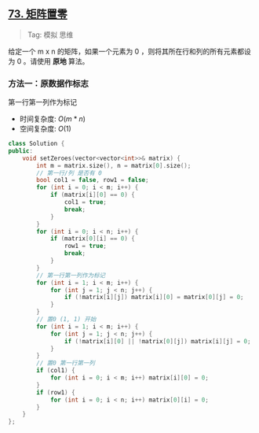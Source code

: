 ## [73. 矩阵置零](https://leetcode-cn.com/problems/set-matrix-zeroes/)

> Tag: 模拟 思维

给定一个 m x n 的矩阵，如果一个元素为 0 ，则将其所在行和列的所有元素都设为 0 。请使用 **原地** 算法。

### 方法一：原数据作标志

第一行第一列作为标记

* 时间复杂度: ${O(m*n)}$
* 空间复杂度: ${O(1)}$
```cpp
class Solution {
public:
    void setZeroes(vector<vector<int>>& matrix) {
        int m = matrix.size(), n = matrix[0].size();
        // 第一行/列 是否有 0
        bool col1 = false, row1 = false;
        for (int i = 0; i < m; i++) {
            if (matrix[i][0] == 0) {
                col1 = true;
                break;
            }
        }
        for (int i = 0; i < n; i++) {
            if (matrix[0][i] == 0) {
                row1 = true;
                break;
            }
        }
        // 第一行第一列作为标记
        for (int i = 1; i < m; i++) {
            for (int j = 1; j < n; j++) {
                if (!matrix[i][j]) matrix[i][0] = matrix[0][j] = 0;
            }
        }
        // 置0 (1, 1) 开始
        for (int i = 1; i < m; i++) {
            for (int j = 1; j < n; j++) {
                if (!matrix[i][0] || !matrix[0][j]) matrix[i][j] = 0;
            }
        }
        // 置0 第一行第一列
        if (col1) {
            for (int i = 0; i < m; i++) matrix[i][0] = 0;
        }
        if (row1) {
            for (int i = 0; i < n; i++) matrix[0][i] = 0;
        }
    }
};
```